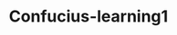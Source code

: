 ﻿---
title: Confucius-learning1
text: 'Το ακούω και το ξεχνώ.Το βλέπω και το θυμάμαι.Το κάνω και το καταλαβαίνω. '
person: Κομφούκιος,Κινέζος Φιλόσοφος
layout: quote
header: no
show_meta: false
categories:
  - quotes
tags:
  - method
  - Confucius
---
